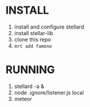 INSTALL
=======

1. install and configure stellard
2. install stellar-lib
3. clone this repo
4. ```mrt add famono```

RUNNING
=======

1. stellard -a &
2. node .ignore/listener.js local
3. meteor
